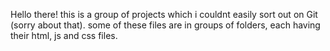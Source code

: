 Hello there!
this is a group of projects which i couldnt easily sort out on Git (sorry about that).
some of these files are in groups of folders, each having their html, js and css files.

